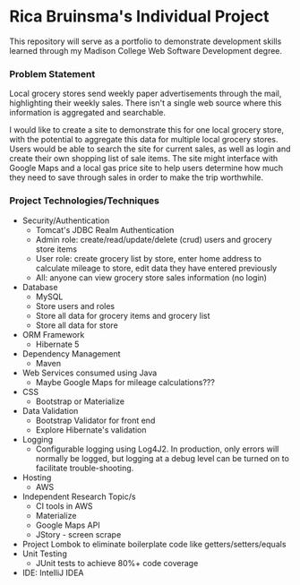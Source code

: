 # Rica Bruinsma's Individual Project

This repository will serve as a portfolio to demonstrate development skills learned through my Madison College Web Software Development degree.

### Problem Statement

Local grocery stores send weekly paper advertisements through the mail, highlighting their weekly sales.  There isn't a single web source where this information is aggregated and searchable.

I would like to create a site to demonstrate this for one local grocery store, with the potential to aggregate this data for multiple local grocery stores.  Users would be able to search the site for current sales, as well as login and create their own shopping list of sale items. The site might interface with Google Maps and a local gas price site to help users determine how much they need to save through sales in order to make the trip worthwhile.

### Project Technologies/Techniques 

* Security/Authentication
  * Tomcat's JDBC Realm Authentication
  * Admin role: create/read/update/delete (crud) users and grocery store items
  * User role: create grocery list by store, enter home address to calculate mileage to store, edit data they have entered previously
  * All: anyone can view grocery store sales information (no login)
* Database
  * MySQL
  * Store users and roles
  * Store all data for grocery items and grocery list
  * Store all data for store
* ORM Framework
  * Hibernate 5
* Dependency Management
  * Maven
* Web Services consumed using Java
  * Maybe Google Maps for mileage calculations???
* CSS 
  * Bootstrap or Materialize
* Data Validation
  * Bootstrap Validator for front end
  * Explore Hibernate's validation
* Logging
  * Configurable logging using Log4J2. In production, only errors will normally be logged, but logging at a debug level can be turned on to facilitate trouble-shooting. 
* Hosting
  * AWS
* Independent Research Topic/s
  * CI tools in AWS
  * Materialize
  * Google Maps API
  * JStory - screen scrape
* Project Lombok to eliminate boilerplate code like getters/setters/equals
* Unit Testing
  * JUnit tests to achieve 80%+ code coverage 
* IDE: IntelliJ IDEA


